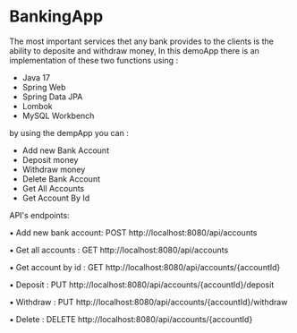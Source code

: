 # BankingApp

The most important services thet any bank provides to the clients is the ability to deposite and withdraw money,
In this demoApp there is an implementation of these two functions using :
- Java 17
- Spring Web
- Spring Data JPA
- Lombok
- MySQL Workbench

by using the dempApp you can :
- Add new Bank Account
- Deposit money
- Withdraw money
- Delete Bank Account
- Get All Accounts
- Get Account By Id

API's endpoints:



▪ Add new bank account: POST http://localhost:8080/api/accounts


▪ Get all accounts    : GET http://localhost:8080/api/accounts


▪ Get account by id   : GET http://localhost:8080/api/accounts/{accountId}



▪ Deposit             : PUT http://localhost:8080/api/accounts/{accountId}/deposit



▪ Withdraw            : PUT http://localhost:8080/api/accounts/{accountId}/withdraw



▪ Delete              : DELETE http://localhost:8080/api/accounts/{accountId}


